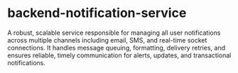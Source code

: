 # backend-notification-service
A robust, scalable service responsible for managing all user notifications across multiple channels including email, SMS, and real-time socket connections. It handles message queuing, formatting, delivery retries, and ensures reliable, timely communication for alerts, updates, and transactional notifications.

